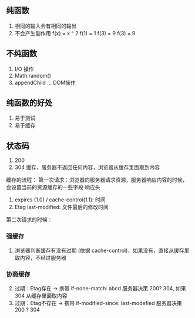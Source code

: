 ## 纯函数
1. 相同的输入会有相同的输出
2. 不会产生副作用
f(x) = x ^ 2
f(1) = 1
f(3) = 9
f(3) = 9

## 不纯函数
1. I/O 操作
2. Math.random()
3. appendChild ... DOM操作

## 纯函数的好处
1. 易于测试
2. 易于缓存


## 状态码
1. 200
2. 304 缓存，服务器不返回任何内容，浏览器从缓存里面取到内容

缓存的流程：
第一次请求：浏览器向服务器请求资源，服务器响应内容的时候，会设置当前的资源缓存的一些字段
响应头
1. expires (1.0) / cache-control(1.1): 时间
2. Etag      last-modified: 文件最后的修改时间

第二次请求的时候：
### 强缓存
1. 浏览器判断缓存有没有过期 (依据 cache-control)，如果没有，直接从缓存里取内容，不经过服务器
### 协商缓存
2. 过期：Etag存在 -> 携带 if-none-match: abcd 服务器决策 200? 304, 如果 304 从缓存里面取内容
3. 过期：Etag不存在 -> 携带 if-modified-since: last-modefied 服务器决策   200 ? 304